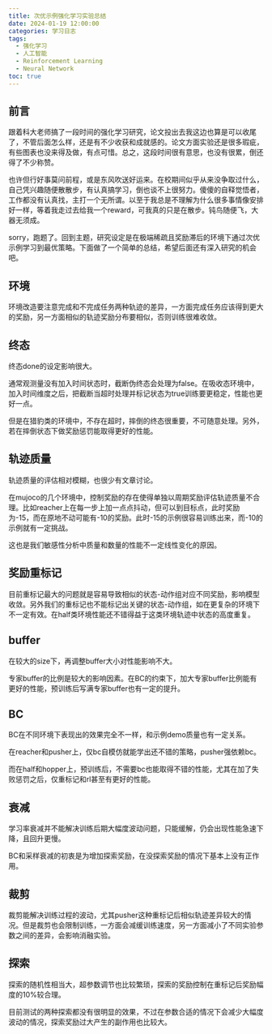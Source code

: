 ```yaml
---
title: 次优示例强化学习实验总结
date: 2024-01-19 12:00:00
categories: 学习日志
tags:
  - 强化学习
  - 人工智能
  - Reinforcement Learning
  - Neural Network
toc: true
---
```


## 前言

跟着科大老师搞了一段时间的强化学习研究，论文投出去我这边也算是可以收尾了，不管后面怎么样，还是有不少收获和成就感的。论文方面实验还是很多瑕疵，有些图表也没来得及做，有点可惜。总之，这段时间很有意思，也没有很累，倒还得了不少称赞。

也许但行好事莫问前程，或是东风吹送好运来。在校期间似乎从来没争取过什么，自己凭兴趣随便散散步，有认真搞学习，倒也谈不上很努力。傻傻的自释觉悟者，工作都没有认真找，主打一个无所谓。以至于我总是不理解为什么很多事情像安排好一样，等着我走过去给我一个reward，可我真的只是在散步。钝鸟随便飞，大器无须成。

sorry，跑题了。回到主题，研究设定是在极端稀疏且奖励滞后的环境下通过次优示例学习到最优策略。下面做了一个简单的总结，希望后面还有深入研究的机会吧。

<!--more-->

## 环境

环境改造要注意完成和不完成任务两种轨迹的差异，一方面完成任务应该得到更大的奖励，另一方面相似的轨迹奖励分布要相似，否则训练很难收敛。

## 终态

终态done的设定影响很大。

通常观测量没有加入时间状态时，截断伪终态会处理为false。在吸收态环境中，加入时间维度之后，把截断当超时处理并标记状态为true训练要更稳定，性能也更好一点。

但是在猎豹类的环境中，不存在超时，摔倒的终态很重要，不可随意处理。另外，若在摔倒状态下做奖励惩罚能取得更好的性能。

## 轨迹质量

轨迹质量的评估相对模糊，也很少有文章讨论。

在mujoco的几个环境中，控制奖励的存在使得单独以周期奖励评估轨迹质量不合理。比如reacher上在每一步上加一点点抖动，但可以到目标点，此时奖励为-15，而在原地不动可能有-10的奖励。此时-15的示例很容易训练出来，而-10的示例就有一定挑战。

这也是我们敏感性分析中质量和数量的性能不一定线性变化的原因。

## 奖励重标记

目前重标记最大的问题就是容易导致相似的状态-动作组对应不同奖励，影响模型收敛。另外我们的重标记也不能标记出关键的状态-动作组，如在更复杂的环境下不一定有效。在half类环境性能还不错得益于这类环境轨迹中状态的高度重复。

## buffer

在较大的size下，再调整buffer大小对性能影响不大。

专家buffer的比例是较大的影响因素。在BC的约束下，加大专家buffer比例能有更好的性能，预训练后写满专家buffer也有一定的提升。

## BC

BC在不同环境下表现出的效果完全不一样，和示例demo质量也有一定关系。

在reacher和pusher上，仅bc自模仿就能学出还不错的策略，pusher强依赖bc。

而在half和hopper上，预训练后，不需要bc也能取得不错的性能，尤其在加了失败惩罚之后，仅重标记和rl甚至有更好的性能。

## 衰减

学习率衰减并不能解决训练后期大幅度波动问题，只能缓解，仍会出现性能急速下降，且回升更慢。

BC和采样衰减的初衷是为增加探索奖励，在没探索奖励的情况下基本上没有正作用。

## 裁剪

裁剪能解决训练过程的波动，尤其pusher这种重标记后相似轨迹差异较大的情况。但是裁剪也会限制训练，一方面会减缓训练速度，另一方面减小了不同实验参数之间的差异，会影响消融实验。

## 探索

探索的随机性相当大，超参数调节也比较繁琐，探索的奖励控制在重标记后奖励幅度的10%较合理。

目前测试的两种探索都没有很明显的效果，不过在参数合适的情况下会减少大幅度波动的情况，探索奖励过大产生的副作用也比较大。
